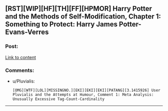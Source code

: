 ## [RST][WIP][HF][TH][FF][HPMOR] Harry Potter and the Methods of Self-Modification, Chapter 1: Something to Protect: Harry James Potter-Evans-Verres

### Post:

[Link to content](https://www.reddit.com/r/HPMOR/comments/4acn20/harry_potter_and_the_methods_of_selfmodification/)

### Comments:

- u/Pluvialis:
  ```
  [OMG][WTF][LOL][MISSINGNO.][EKI][EKI][EKI][PATANG][3.1415926] User Pluvialis and the Attempts at Humour, Comment 1: Meta Analysis: Unusually Excessive Tag-Count-Cardinality
  ```

---

